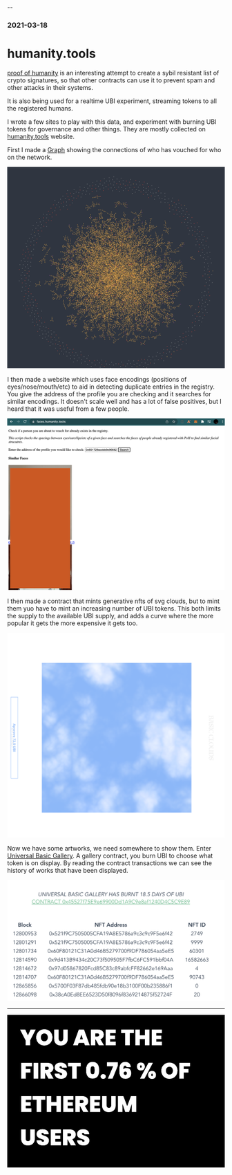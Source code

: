 --
### 2021-03-18 
# humanity.tools

[proof of humanity](https://proofofhumanity.id/) is an interesting attempt to create a sybil resistant list of crypto signatures, so that other contracts can use it to prevent spam and other attacks in their systems.

It is also being used for a realtime UBI experiment, streaming tokens to all the registered humans. 

I wrote a few sites to play with this data, and experiment with burning UBI tokens for governance and other things. They are mostly collected on [humanity.tools](https://humanity.tools/) website.

First I made a [Graph](https://graph.humanity.tools/) showing the connections of who has vouched for who on the network. 


![graph](../content/pohgraph.png "pohgraph")


I then made a website which uses face encodings (positions of eyes/nose/mouth/etc) to aid in detecting duplicate entries in the registry. You give the address of the profile you are checking and it searches for similar encodings. It doesn't scale well and has a lot of false positives, but I heard that it was useful from a few people.


![faces](../content/faces.png "faces")


I then made a contract that mints generative nfts of svg clouds, but to mint them yuo have to mint an increasing number of UBI tokens. This both limits the supply to the available UBI supply, and adds a curve where the more popular it gets the more expensive it gets too. 


![clouds](../content/clouds.png "clouds")


Now we have some artworks, we need somewhere to show them. Enter [Universal Basic Gallery](https://universal.basic.gallery/). A gallery contract, you burn UBI to choose what token is on display. By reading the contract transactions we can see the history of works that have been displayed. 


![ubg](../content/ubg.png "ubg")



---

![eth](../content/eth.png "eth")